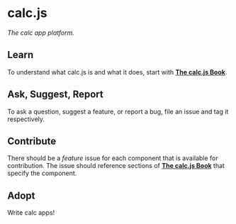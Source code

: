# calc.js
_The calc app platform._


## Learn
To understand what calc.js is and what it does, start with __[The calc.js Book](doc)__.


## Ask, Suggest, Report
To ask a question, suggest a feature, or report a bug, file an issue and tag it respectively.


## Contribute
There should be a _feature_ issue for each component that is available for contribution. 
The issue should reference sections of __[The calc.js Book](doc)__ that specify the component.


## Adopt
Write calc apps! 
